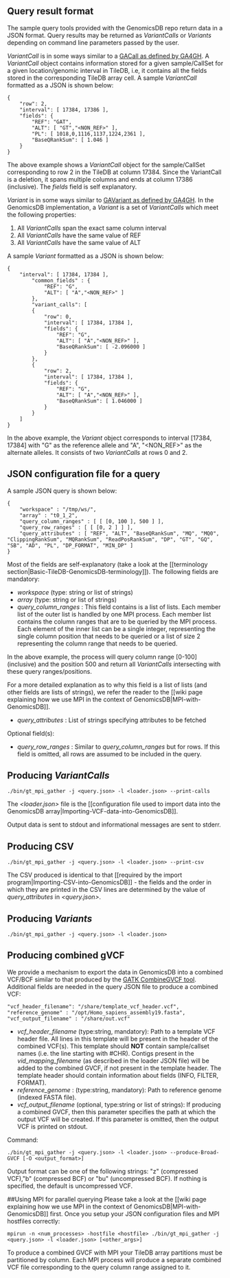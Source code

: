 ## Query result format
The sample query tools provided with the GenomicsDB repo return data in a JSON format. Query results may be returned as 
_VariantCalls_ or _Variants_ depending on command line parameters passed by the user.

_VariantCall_ is in some ways similar to a [GACall as defined by 
GA4GH](http://ga4gh.org/ga4gh_api.html#/schema/org.ga4gh.GACall). A _VariantCall_ object contains information stored for 
a given sample/CallSet for a given location/genomic interval in TileDB, i.e, it contains all the fields stored in the 
corresponding TileDB array cell. A sample _VariantCall_ formatted as a JSON is shown below:

    {
        "row": 2,
        "interval": [ 17384, 17386 ],
        "fields": {
            "REF": "GAT",
            "ALT": [ "GT","<NON_REF>" ],
            "PL": [ 1018,0,1116,1137,1224,2361 ],
            "BaseQRankSum": [ 1.046 ]
        }
    }

The above example shows a _VariantCall_ object for the sample/CallSet corresponding to row 2 in the TileDB at column
17384. Since the VariantCall is a deletion, it spans multiple columns and ends at column 17386 (inclusive). The _fields_ 
field is self explanatory.

_Variant_ is in some ways similar to [GAVariant as defined by 
GA4GH](http://ga4gh.org/ga4gh_api.html#/schema/org.ga4gh.GAVariant). In the GenomicsDB implementation, a _Variant_ is a 
set of _VariantCalls_ which meet the following properties:

1. All _VariantCalls_ span the exact same column interval
1. All _VariantCalls_ have the same value of REF
1. All _VariantCalls_ have the same value of ALT

A sample _Variant_ formatted as a JSON is shown below:

    {
        "interval": [ 17384, 17384 ],
            "common_fields" : {
                "REF": "G",
                "ALT": [ "A","<NON_REF>" ]
            },
            "variant_calls": [
            {
                "row": 0,
                "interval": [ 17384, 17384 ],
                "fields": {
                    "REF": "G",
                    "ALT": [ "A","<NON_REF>" ],
                    "BaseQRankSum": [ -2.096000 ]
                }
            },
            {
                "row": 2,
                "interval": [ 17384, 17384 ],
                "fields": {
                    "REF": "G",
                    "ALT": [ "A","<NON_REF>" ],
                    "BaseQRankSum": [ 1.046000 ]
                }
            }
        ]
    }

In the above example, the _Variant_ object corresponds to interval [17384, 17384] with "G" as the reference allele and 
"A", "<NON_REF>" as the alternate alleles. It consists of two _VariantCalls_ at rows 0 and 2.

## JSON configuration file for a query
A sample JSON query is shown below:

    {
        "workspace" : "/tmp/ws/",
        "array" : "t0_1_2",
        "query_column_ranges" : [ [ [0, 100 ], 500 ] ],
        "query_row_ranges" : [ [ [0, 2 ] ] ],
        "query_attributes" : [ "REF", "ALT", "BaseQRankSum", "MQ", "MQ0", "ClippingRankSum", "MQRankSum", "ReadPosRankSum", "DP", "GT", "GQ", "SB", "AD", "PL", "DP_FORMAT", "MIN_DP" ]
    }

Most of the fields are self-explanatory (take a look at the [[terminology section|Basic-TileDB-GenomicsDB-terminology]]).
The following fields are mandatory:
* _workspace_ (type: string or list of strings)
* _array_ (type: string or list of strings)
* _query_column_ranges_ : This field contains is a list of lists. Each member list of the outer list is handled by one 
MPI process. Each member list contains the column ranges that are to be queried by the MPI process. Each element of the 
inner list can be a single integer, representing the single column position that needs to be queried or a list of size 2 
representing the column range that needs to be queried.

In the above example, the process will query column range \[0-100\] (inclusive) and the position 500 and return all 
_VariantCalls_ intersecting with these query ranges/positions.

For a more detailed explanation as to why this field is a list of lists (and other fields are lists of strings), we 
refer the reader to the [[wiki page explaining how we use MPI in the context of GenomicsDB|MPI-with-GenomicsDB]].
* _query_attributes_ : List of strings specifying attributes to be fetched

Optional field(s):
* _query_row_ranges_ : Similar to _query_column_ranges_ but for rows. If this field is omitted, all rows are assumed 
to be included in the query.

## Producing _VariantCalls_

    ./bin/gt_mpi_gather -j <query.json> -l <loader.json> --print-calls

The _\<loader.json\>_ file is the 
[[configuration file used to import data into the GenomicsDB array|Importing-VCF-data-into-GenomicsDB]].

Output data is sent to stdout and informational messages are sent to stderr.

## Producing CSV

    ./bin/gt_mpi_gather -j <query.json> -l <loader.json> --print-csv

The CSV produced is identical to that [[required by the import program|Importing-CSV-into-GenomicsDB]] - the fields and the order
in which they are printed in the CSV lines are determined by the value of _query_attributes_ in _\<query.json\>_.

## Producing _Variants_

    ./bin/gt_mpi_gather -j <query.json> -l <loader.json>

## Producing combined gVCF
We provide a mechanism to export the data in GenomicsDB into a combined VCF/BCF similar to that produced by the [GATK 
CombineGVCF 
tool](https://www.broadinstitute.org/gatk/guide/tooldocs/org_broadinstitute_gatk_tools_walkers_variantutils_CombineGVCFs.php).  
Additional fields are needed in the query JSON file to produce a combined VCF:

    "vcf_header_filename": "/share/template_vcf_header.vcf",
    "reference_genome" : "/opt/Homo_sapiens_assembly19.fasta",
    "vcf_output_filename" : "/share/out.vcf"

* _vcf_header_filename_ (type:string, mandatory): Path to a template VCF header file. All lines in this template will be 
present in the header of the combined VCF(s). This template should **NOT** contain sample/callset names (i.e. the line
starting with #CHR). Contigs present in the _vid_mapping_filename_ (as described in the loader JSON file) will be added 
to the combined GVCF, if not present in the template header. The template header should contain information about fields 
(INFO, FILTER, FORMAT).
* _reference_genome_ : (type:string, mandatory): Path to reference genome (indexed FASTA file).
* _vcf_output_filename_ (optional, type:string or list of strings): If producing a combined GVCF, then this parameter 
specifies the path at which the output VCF will be created. If this parameter is omitted, then the output VCF is printed 
on stdout.

Command:

    ./bin/gt_mpi_gather -j <query.json> -l <loader.json> --produce-Broad-GVCF [-O <output_format>]

Output format can be one of the following strings: "z" (compressed VCF),"b" (compressed BCF) or "bu" (uncompressed BCF). 
If nothing is specified, the default is uncompressed VCF.

##Using MPI for parallel querying
Please take a look at the [[wiki page explaining how we use MPI in the context of GenomicsDB|MPI-with-GenomicsDB]] 
first. Once you setup your JSON configuration files and MPI hostfiles correctly:
    
    mpirun -n <num_processes> -hostfile <hostfile> ./bin/gt_mpi_gather -j <query.json> -l <loader.json> [<other_args>]

To produce a combined GVCF with MPI your TileDB array partitions must be partitioned by column. Each MPI 
process will produce a separate combined VCF file corresponding to the query column range assigned to it.
